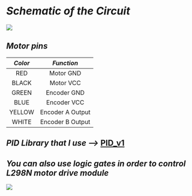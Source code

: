 # *Schematic of the Circuit*
![](https://github.com/efematabey/Arduino_Projects/assets/113831574/5c1cee7d-1383-4db7-a055-d2546f19be6b)

## *Motor pins*
| *Color* | *Function* |
| :---: | :---: |
| RED | Motor GND |
| BLACK | Motor VCC |
| GREEN | Encoder GND |
| BLUE | Encoder VCC |
| YELLOW | Encoder A Output |
| WHITE | Encoder B Output |

## *PID Library that I use -->* [PID_v1](https://github.com/br3ttb/Arduino-PID-Library)

## *You can also use logic gates in order to control L298N motor drive module*
![](https://github.com/efematabey/Arduino_Projects/assets/113831574/aa9e10b9-dbe9-4039-8eb1-4c55a7ebf9eb=50x50)
